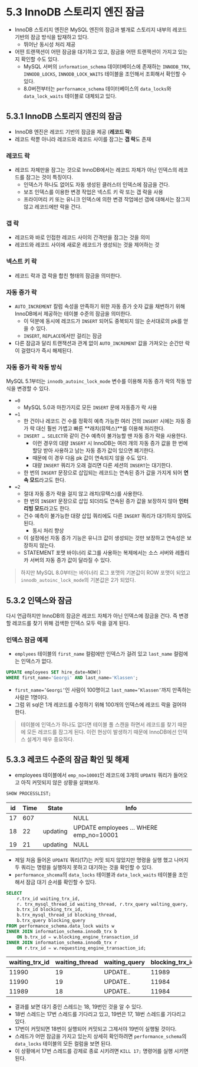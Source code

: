 # 5.3 InnoDB 스토리지 엔진 잠금

- InnoDB 스토리지 엔진은 MySQL 엔진의 잠금과 별개로 스토리지 내부의 레코드 기반의 잠금 방식을 탑재하고 있다.
    - 뛰어난 동시성 처리 제공
- 어떤 트랜잭션이 어떤 잠금을 대기하고 있고, 잠금을 어떤 트랜잭션이 가지고 있는지 확인할 수도 있다.
    - MySQL 서버의 `information_schema` 데이터베이스에 존재하는 `INNODB_TRX`, `INNODB_LOCKS`, `INNODB_LOCK_WAITS` 테이블을 조인해서 조회해서 확인할 수 있다.
    - 8.0버전부터는 `perfornamce_schema` 데이터베이스의 `data_locks`와 `data_lock_waits` 테이블로 대체되고 있다.

## 5.3.1 InnoDB 스토리지 엔진의 잠금

- InnoDB 엔진은 레코드 기반의 잠금을 제공 (**레코드 락**)
- 레코드 락뿐 아니라 레코드와 레코드 사이를 잠그는 **갭 락**도 존재

### 레코드 락

- 레코드 자체만을 잠그는 것으로 InnoDB에서는 레코드 자체가 아닌 인덱스의 레코드를 잠그는 것이 특징이다.
    - 인덱스가 하나도 없어도 자동 생성된 클러스터 인덱스에 잠금을 건다.
    - 보조 인덱스를 이용한 변경 작업은 넥스트 키 락 또는 갭 락을 사용
    - 프라이머리 키 또는 유니크 인덱스에 의한 변경 작업에선 갭에 대해서는 잠그지 않고 레코드에만 락을 건다.

### 갭 락

- 레코드와 바로 인접한 레코드 사이의 간격만을 잠그는 것을 의미
- 레코드와 레코드 사이에 새로운 레코드가 생성되는 것을 제어하는 것

### 넥스트 키 락

- 레코드 락과 갭 락을 합친 형태의 잠금을 의미한다.

### 자동 증가 락

- `AUTO_INCREMENT` 칼럼 속성을 만족하기 위한 자동 증가 숫자 값을 채번하기 위해 InnoDB에서 제공하는 테이블 수준의 잠금을 의미한다.
    - 이 덕분에 동시에 레코드가 `INSERT` 되어도 중복되지 않는 순서대로의 pk를 얻을 수 있다.
    - `INSERT`, `REPLACE`에서만 걸리는 잠금
- 다른 잠금과 달리 트랜잭션과 관계 없이 `AUTO_INCREMENT` 값을 가져오는 순간만 락이 걸렸다가 즉시 해제된다.

### 자동 증가 락 작동 방식

MySQL 5.1부터는 `innodb_autoinc_lock_mode` 변수를 이용해 자동 증가 락의 작동 방식을 변경할 수 있다.

- `=0`
    - MySQL 5.0과 마찬가지로 모든 `INSERT` 문에 자동증가 락 사용
- `=1`
    - 한 건이나 레코드 건 수를 정확히 예측 가능한 여러 건의 `INSERT` 시에는 자동 증가 락 대신 훨씬 가볍고 빠른 **래치(뮤텍스)**를 이용해 처리한다.
    - `INSERT … SELECT`와 같이 건수 예측이 불가능할 땐 자동 증가 락을 사용한다.
        - 이런 경우의 대량 `INSERT` 시 InnoDB는 여러 개의 자동 증가 값을 한 번에 할당 받아 사용하고 남는 자동 증가 값이 있으면 폐기한다.
        - 때문에 이 경우 다음 pk 값이 연속되지 않을 수도 있다.
        - 대량 `INSERT` 쿼리가 오래 걸리면 다른 세션의 `INSERT`는 대기한다.
    - 한 번의 `INSERT` 문장으로 삽입되는 레코드는 연속된 증가 값을 가지게 되어 **연속 모드**라고도 한다.
- `=2`
    - 절대 자동 증가 락을 걸지 않고 래치(뮤택스)를 사용한다.
    - 한 번의 `INSERT` 문장으로 삽입 되더라도 연속된 증가 값을 보장하지 않아 **인터리빙 모드**라고도 한다.
    - 건수 예측이 불가능한 대량 삽입 쿼리에도 다른 `INSERT` 쿼리가 대기하지 않아도 된다.
        - 동시 처리 향상
    - 이 설정에선 자동 증가 기능은 유니크 값이 생성되는 것만 보장하고 연속성은 보장하지 않는다.
    - STATEMENT 포맷 바이너리 로그를 사용하는 복제에서는 소스 서버와 레플리카 서버의 자동 증가 값이 달라질 수 있다.

> 하지만 MySQL 8.0부터는 바이너리 로그 포맷의 기본값이 ROW 포맷이 되었고 `innodb_autoinc_lock_mode`의 기본값은 2가 되었다.
>

## 5.3.2 인덱스와 잠금

다시 언급하지만 InnoDB의 잠금은 레코드 자체가 아닌 인덱스에 잠금을 건다. 즉 변경할 레코드를 찾기 위해 검색한 인덱스 모두 락을 걸게 된다.

### 인덱스 잠금 예제

- `emplyees` 테이블의 `first_name` 컬럼에만 인덱스가 걸려 있고 `last_name` 컬럼에는 인덱스가 없다.

```sql
UPDATE employees SET hire_date=NOW() 
WHERE first_name='Georgi' AND last_name='Klassen';
```

- `first_name=’Georgi’`인 사람이 100명이고 `last_name=’Klassen’`까지 만족하는 사람은 1명이다.
- 그럼 위 sql은 1개 레코드를 수정하기 위해 100개의 인덱스에 레코드 락을 걸어야 한다.

> 테이블에 인덱스가 하나도 없다면 테이블 풀 스캔을 하면서 레코드를 찾기 때문에 모든 레코드를 잠그게 된다. 이런 현상이 발생하기 때문에 InnoDB에선 인덱스 설계가 매우 중요하다.
>

## 5.3.3 레코드 수준의 잠금 확인 및 해제

- employees 테이블에서 `emp_no=10001`인 레코드에 3개의 `UPDATE` 쿼리가 들어오고 아직 커밋되지 않은 상황을 살펴보자.

```sql
SHOW PROCESSLIST;
```

| id | Time | State | Info |
| --- | --- | --- | --- |
| 17 | 607 |  | NULL |
| 18 | 22 | updating | UPDATE employees … WHERE emp_no=10001 |
| 19 | 21 | updating | NULL |

- 제일 처음 들어온 `UPDATE` 쿼리(17)는 커밋 되지 않았지만 명령을 실행 했고 나머지 두 쿼리는 명령을 실행하지 못하고 대기하는 것을 확인할 수 있다.
- `performance_shcema`의 `data_locks` 테이블과 `data_lock_waits` 테이블을 조인해서 잠금 대기 순서를 확인할 수 있다.

```sql
SELECT
	r.trx_id waiting_trx_id,
	r. trx_mysql_thread_id waiting_thread, r.trx_query walting_query,
	b.trx_id blocking_trx_id,
	b.trx_mysql_thread_id blocking_thread,
	b.trx_query blocking_query
FROM performance_schema.data_lock waits w
INNER JOIN information_schema.innodb_trx b
	ON b.trx_id = w.blocking_engine_transaction_id
INNER JOIN information_schema.innodb_trx r
	ON r.trx_id = w.requesting_engine_transaction_id;
```

| waiting_trx_id | waiting_thread | waiting_query | blocking_trx_id | blocking_thread | blocking_query |
| --- | --- | --- | --- | --- | --- |
| 11990 | 19 | UPDATE.. | 11989 | 18 | UPDATE.. |
| 11990 | 19 | UPDATE.. | 11984 | 17 | NULL |
| 11989 | 18 | UPDATE.. | 11984 | 17 | NULL |

- 결과를 보면 대기 중인 스레드는 18, 19번인 것을 알 수 있다.
- 18번 스레드는 17번 스레드를 기다리고 있고, 19번은 17, 18번 스레드를 기다리고 있다.
- 17번이 커밋되면 18번이 실행되어 커밋되고 그제서야 19번이 실행될 것이다.
- 스레드가 어떤 잠금을 가지고 있는지 상세히 확인하려면 `performance_schema`의 `data_locks` 테이블의 모든 컬럼을 보면 된다.
- 이 상황에서 17번 스레드를 강제로 종료 시키려면 `KILL 17;` 명령어를 실행 시키면 된다.